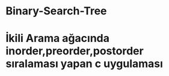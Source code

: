 # Binary-Search-Tree 
# İkili Arama ağacında inorder,preorder,postorder sıralaması yapan c uygulaması